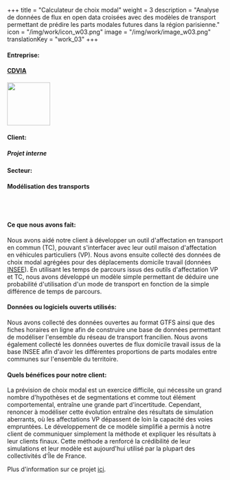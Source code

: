 +++
title = "Calculateur de choix modal"
weight = 3
description = "Analyse de données de flux en open data croisées avec des modèles de transport permettant de prédire les parts modales futures dans la région parisienne."
icon = "/img/work/icon_w03.png"
image = "/img/work/image_w03.png"
translationKey = "work_03"
+++

<!-- Company -->
<div class="row">
	<div class="col-sm-3"><h4>Entreprise:</h4></div>
	<div class="col-sm-3"> <h4><a href = "http://www.cdvia.fr/" target="_blank">CDVIA</a> </h4> </div>
	<div class="col-sm-3"><a href = "http://www.cdvia.fr/" target="_blank"/> <img src="/img/clients/icon_cdvia.svg" width="100px"/></a></div>
</div>	

<!-- Client -->
<div class="row">
	<div class="col-sm-3"><h4>Client:</h4></div>
	<div class="col-sm-3"> <h5><i>Projet interne</i></h5></div>
	<!-- <div class="col-sm-3"></div> -->
</div>	

<!-- Sector -->
<div class="row">
	<div class="col-sm-3"><h4>Secteur:</h4></div>
	<div class="col-sm-3"> <h4>Modélisation des transports</div>
	<div class="col-sm-3"></div>
</div>	

<br></br>
<h4>Ce que nous avons fait:</h4> 
<p>
Nous avons aidé notre client à développer un outil d'affectation en transport en commun (TC), pouvant s'interfacer avec leur outil maison d'affectation en véhicules particuliers (VP). Nous avons ensuite collecté des données de choix modal agrégées pour des déplacements domicile travail (données <a href = "https://www.insee.fr/fr/accueil" target="_blank">INSEE</a>). En utilisant les temps de parcours issus des outils d'affectation VP et TC, nous avons développé un modèle simple permettant de déduire une probabilité d'utilisation d'un mode de transport en fonction de la simple différence de temps de parcours.
</p>

<h4>Données ou logiciels ouverts utilisés:</h4>
<p>
Nous avons collecté des données ouvertes au format GTFS ainsi que des fiches horaires en ligne afin de construire une base de données permettant de modéliser l'ensemble du réseau de transport francilien. Nous avons également collecté les données ouvertes de flux domicile travail issus de la base INSEE afin d'avoir les différentes proportions de parts modales entre communes sur l'ensemble du territoire.
</p>

<h4>Quels bénéfices pour notre client:</h4>
<p>
La prévision de choix modal est un exercice difficile, qui nécessite un grand nombre d'hypothèses et de segmentations et comme tout élément comportemental, entraîne une grande part d'incertitude. Cependant, renoncer à modéliser cette évolution entraîne des résultats de simulation aberrants, où les affectations VP dépassent de loin la capacité des voies empruntées. Le développement de ce modèle simplifié a permis à notre client de communiquer simplement la méthode et expliquer les résultats à leur clients finaux. Cette méthode a renforcé la crédibilité de leur simulations et leur modèle est aujourd'hui utilisé par la plupart des collectivités d'Île de France.
</p>

<p>
Plus d'information sur ce projet  <a href = "http://www.cdvia.fr/fr/actualites/report-modal-vptc" target="_blank"><u>ici</u></a>.
</p>